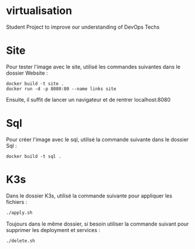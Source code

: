 # virtualisation
Student Project to improve our understanding of DevOps Techs

# Site
Pour tester l'image avec le site, utilisé les commandes suivantes dans le dossier Website :  
```docker
docker build -t site .
docker run -d -p 8080:80 --name links site
```

Ensuite, il suffit de lancer un navigateur et de rentrer localhost:8080

# Sql
Pour créer l'image avec le sql, utilisé la commande suivante dans le dossier Sql :  
```docker
docker build -t sql .
```

# K3s
Dans le dossier K3s, utilisé la commande suivante pour appliquer les fichiers :
```sh
./apply.sh
```


Toujours dans le même dossier, si besoin utiliser la commande suivant pour supprimer les deployment et services :

```sh
./delete.sh
```